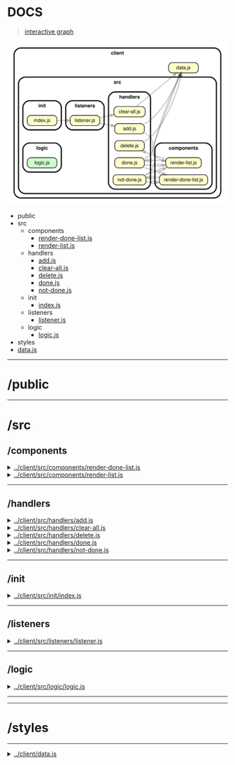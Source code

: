 <!-- BEGIN TITLE -->

# DOCS

<!-- END TITLE -->

<!-- BEGIN TREE -->

> [interactive graph](./dependency-graph.html)

![dependency graph](./dependency-graph.svg)

<!-- END TREE -->

<!-- BEGIN TOC -->

- public
- src
  - components
    - [render-done-list.js](#clientsrccomponentsrender-done-listjs)
    - [render-list.js](#clientsrccomponentsrender-listjs)
  - handlers
    - [add.js](#clientsrchandlersaddjs)
    - [clear-all.js](#clientsrchandlersclear-alljs)
    - [delete.js](#clientsrchandlersdeletejs)
    - [done.js](#clientsrchandlersdonejs)
    - [not-done.js](#clientsrchandlersnot-donejs)
  - init
    - [index.js](#clientsrcinitindexjs)
  - listeners
    - [listener.js](#clientsrclistenerslistenerjs)
  - logic
    - [logic.js](#clientsrclogiclogicjs)
- styles
- [data.js](#clientdatajs)

---

<!-- END TOC -->

<!-- BEGIN DOCS -->

# /public

---

# /src

## /components

<details><summary><a href="../../client/src/components/render-done-list.js" id="clientsrccomponentsrender-done-listjs">../client/src/components/render-done-list.js</a></summary>

</details>

<details><summary><a href="../../client/src/components/render-list.js" id="clientsrccomponentsrender-listjs">../client/src/components/render-list.js</a></summary>

<a name="renderList"></a>

## renderList ⇒ <code>Object</code>

This function takes the elements stored in an array of strings and creates an un-ordered list where each list element is one of the elements in the given array.

**Returns**: <code>Object</code> - ulEl - DOM <ul> element containing all the listed items.

| Param           | Type               | Description                                                |
| --------------- | ------------------ | ---------------------------------------------------------- |
| arrayOfElements | <code>Array</code> | Array whose elements will be listed in an un-ordered list. |

**Example**

```js
elements = [element1, element2, element3, element4, element5]

<ul>
 <li>element1</>
 <li>element2</>
 <li>element3</>
 <li>element4</>
 <li>element5</>
</ul>
```

</details>

---

## /handlers

<details><summary><a href="../../client/src/handlers/add.js" id="clientsrchandlersaddjs">../client/src/handlers/add.js</a></summary>

</details>

<details><summary><a href="../../client/src/handlers/clear-all.js" id="clientsrchandlersclear-alljs">../client/src/handlers/clear-all.js</a></summary>

</details>

<details><summary><a href="../../client/src/handlers/delete.js" id="clientsrchandlersdeletejs">../client/src/handlers/delete.js</a></summary>

<a name="deleteElementHandler"></a>

## deleteElementHandler

| Param | Description                       |
| ----- | --------------------------------- |
| event | Click event of the Delete button. |

</details>

<details><summary><a href="../../client/src/handlers/done.js" id="clientsrchandlersdonejs">../client/src/handlers/done.js</a></summary>

<a name="doneElementHandler"></a>

## doneElementHandler

</details>

<details><summary><a href="../../client/src/handlers/not-done.js" id="clientsrchandlersnot-donejs">../client/src/handlers/not-done.js</a></summary>

<a name="notDoneElementHandler"></a>

## notDoneElementHandler

</details>

---

## /init

<details><summary><a href="../../client/src/init/index.js" id="clientsrcinitindexjs">../client/src/init/index.js</a></summary>

</details>

---

## /listeners

<details><summary><a href="../../client/src/listeners/listener.js" id="clientsrclistenerslistenerjs">../client/src/listeners/listener.js</a></summary>

</details>

---

## /logic

<details><summary><a href="../../client/src/logic/logic.js" id="clientsrclogiclogicjs">../client/src/logic/logic.js</a></summary>

</details>

---

---

# /styles

---

<details><summary><a href="../../client/data.js" id="clientdatajs">../client/data.js</a></summary>

</details>

<!-- END DOCS -->
